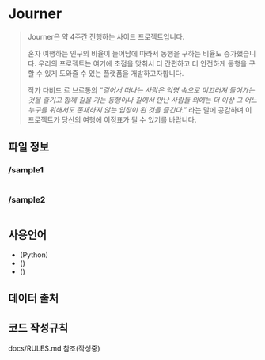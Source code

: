 
# Journer

> Journer은 약 4주간 진행하는 사이드 프로젝트입니다.
> 
> 혼자 여행하는 인구의 비율이 늘어남에 따라서 동행을 구하는 비율도 증가했습니다.
> 우리의 프로젝트는 여기에 초점을 맞춰서 더 간편하고 더 안전하게 동행을 구할 수 있게 도와줄 수 있는 플랫폼을 개발하고자합니다.
> 
> 작가 다비드 르 브르통의
> *“걸어서 떠나는 사람은 익명 속으로 미끄러져 들어가는 것을 즐기고 함께 길을 가는 동행이나 길에서 만난 사람들 외에는 더 이상 그 어느 누구를 위해서도 존재하지 않는 입장이 된 것을 즐긴다.”*
> 라는 말에 공감하며 이 프로젝트가 당신의 여행에 이정표가 될 수 있기를 바랍니다.


## 파일 정보

### /sample1
<pre>
</pre>

### /sample2
<pre>
</pre>



## 사용언어
* (Python)
* ()
* ()

## 데이터 출처

## 코드 작성규칙
docs/RULES.md 참조(작성중)
